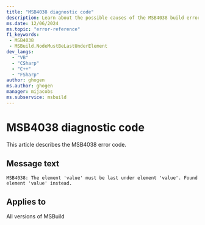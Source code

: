 ```yaml
---
title: "MSB4038 diagnostic code"
description: Learn about the possible causes of the MSB4038 build error, and get troubleshooting tips.
ms.date: 12/06/2024
ms.topic: "error-reference"
f1_keywords:
 - MSB4038
 - MSBuild.NodeMustBeLastUnderElement
dev_langs:
  - "VB"
  - "CSharp"
  - "C++"
  - "FSharp"
author: ghogen
ms.author: ghogen
manager: mijacobs
ms.subservice: msbuild
---
```


# MSB4038 diagnostic code

<!-- :::ErrorDefinitionDescription::: -->
<!-- :::editable-content name="introDescription"::: -->
This article describes the MSB4038 error code.
<!-- :::editable-content-end::: -->

## Message text

`MSB4038: The element 'value' must be last under element 'value'. Found element 'value' instead.`

<!-- :::editable-content name="postOutputDescription"::: -->
<!--
{StrBegin="MSB4038: "}
-->
<!-- :::editable-content-end::: -->
<!-- :::ErrorDefinitionDescription-end::: -->

## Applies to

All versions of MSBuild
